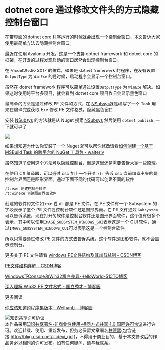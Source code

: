 # dotnet core 通过修改文件头的方式隐藏控制台窗口

在带界面的 dotnet core 程序运行的时候就会出现一个控制台窗口，本文告诉大家使用最简单方法去隐藏控制台窗口。

<!--more-->
<!-- 标签：Avalonia,Roslyn，dotnetcore -->

最近在使用 Avalonia 开发，这是一个支持 dotnet framework 和 dotnet core 的框架，在开发的过程发现启动的窗口居然会出现控制台窗口。

在 VisualStudio 2017 的格式，如果是 dotnet framework 的程序，在没有设置 `OutputType` 为 `WinExe` 的是时候，启动程序会显示一个控制台窗口。

虽然在 dotnet framework 程序可以简单通过设置`OutputType` 为 `WinExe` 解决。如果这时使用跨平台多项目，就会看到 dotnet core 项目依旧会显示黑色窗口

最简单的方法是通过修改 PE 文件的方式，在 [NSubsys](https://github.com/jmacato/NSubsys/blob/master/NSubsys.csproj )就是编写了一个 Task 用来在编译完成获取 Exe 修改 PE 文件格式，隐藏黑色窗口

安装 [NSubsys](https://github.com/jmacato/NSubsys/blob/master/NSubsys.csproj ) 的方法就是从 Nuget 搜索 [NSubsys](https://github.com/jmacato/NSubsys/blob/master/NSubsys.csproj ) 然后使用 `dotnet publish `一下就可以了

<!-- ![](image/dotnet core 通过修改文件头的方式隐藏控制台窗口/dotnet core 通过修改文件头的方式隐藏控制台窗口0.png) -->

![](http://image.acmx.xyz/lindexi%2F20187242045550)

如果想知道为什么你安装了一个 Nuget 就可以帮你修改请看[如何创建一个基于 MSBuild Task 的跨平台的 NuGet 工具包 - walterlv](https://walterlv.github.io/post/create-a-cross-platform-msbuild-task-based-nuget-tool.html )

虽然知道了使用这个方法可以隐藏控制台，但是这里还是需要告诉大家一些原理。

在使用 C# 编译器，可以通过 csc 加上一个开关 `/t:` 告诉 csc 当前编译出来的是 控制台界面还是图形界面。通过下面不同的代码可以创建不同的软件

```csharp
/t:exe 创建控制台软件
/t:winexe 创建图形界面软件
```
创建的软件的文件如 exe 或 dll 都是 PE 文件，在 PE 文件有一个 Subsystem 的字段表示了这个 PE 文件是控制台软件还是图形界面。在 PE 文件通过 `Subsystem` 可以告诉系统，现在打开的软件是控制台软件还是图形界面软件，这个值有很多个表示，其中可以使用`IMAGE_SUBSYSTEM_WINDOWS_GUI`表示这是一个 GUI 软件，通过`IMAGE_SUBSYSTEM_WINDOWS_CUI`可以表示这是一个控制台软件。

所以只需要通过修改 PE 文件的方式去告诉系统，这个软件是图形软件，就不会显示控制台。

更多关于 PE 文件请看 [windows PE文件结构及其加载机制 - CSDN博客](https://blog.csdn.net/liuyez123/article/details/51281905 )

[PE文件结构详解 - CSDN博客](https://blog.csdn.net/huanjieshuijing/article/details/5874365 )

[Windows下Console和Win32程序差异-HelloWorld-51CTO博客](http://blog.51cto.com/vanshell/422909 )

[深入理解 Win32 PE 文件格式 - 国立秀才 - 博客园](https://www.cnblogs.com/guolixiucai/p/4809820.html )

更多阅读

[你应该知道的程序集版本 - WeihanLi - 博客园](https://www.cnblogs.com/weihanli/p/assembly-version.html )

<a rel="license" href="http://creativecommons.org/licenses/by-nc-sa/4.0/"><img alt="知识共享许可协议" style="border-width:0" src="https://licensebuttons.net/l/by-nc-sa/4.0/88x31.png" /></a><br />本作品采用<a rel="license" href="http://creativecommons.org/licenses/by-nc-sa/4.0/">知识共享署名-非商业性使用-相同方式共享 4.0 国际许可协议</a>进行许可。欢迎转载、使用、重新发布，但务必保留文章署名[林德熙](http://blog.csdn.net/lindexi_gd)(包含链接:http://blog.csdn.net/lindexi_gd )，不得用于商业目的，基于本文修改后的作品务必以相同的许可发布。如有任何疑问，请与我[联系](mailto:lindexi_gd@163.com)。  
